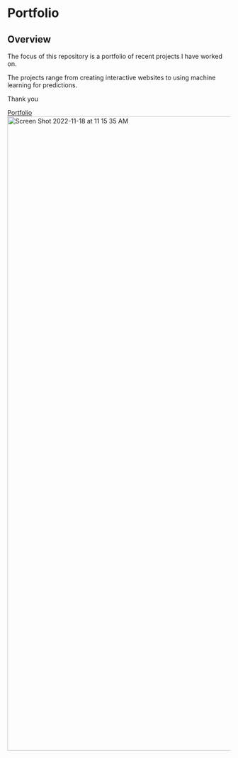 # Portfolio

## Overview 

The focus of this repository is a portfolio of recent projects I have worked on.

The projects range from creating interactive websites to using machine learning for predictions. 

Thank you

[Portfolio](https://daniellamuhire.github.io/Portfolio/)
<img width="1430" alt="Screen Shot 2022-11-18 at 11 15 35 AM" src="https://user-images.githubusercontent.com/77806210/202774887-47af9656-d278-4be0-a788-b4851a8b6b27.png">

